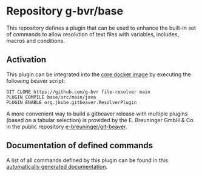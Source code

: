 # Repository g-bvr/base

This repository defines a plugin that can be used to enhance the built-in set of commands
to allow resolution of text files with variables, includes, macros and conditions.

## Activation

This plugin can be integrated into the [core docker image](https://hub.docker.com/r/gitbeaver/core/tags)
by executing the following beaver script:

```
GIT CLONE https://github.com/g-bvr file-resolver main
PLUGIN COMPILE base/src/main/java
PLUGIN ENABLE org.jkube.gitbeaver.ResolverPlugin
```

A more convenient way to build a gitbeaver release with multiple
plugins (based on a tabular selection)
is provided by the E. Breuninger GmbH & Co. in the public repository
[e-breuninger/git-beaver](https://github.com/e-breuninger/git-beaver).

## Documentation of defined commands

A list of all commands defined by this plugin can be found in this [automatically generated documentation](https://htmlpreview.github.io/?https://raw.githubusercontent.com/g-bvr/base/main/doc/BasePlugin.html). 